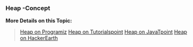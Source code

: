 ### Heap -Concept

**More Details on this Topic:**
> [Heap on Programiz](https://www.programiz.com/dsa/heap-data-structure)
> [Heap on Tutorialspoint](https://www.tutorialspoint.com/data_structures_algorithms/heap_data_structure.htm)
> [Heap on JavaTpoint](https://www.javatpoint.com/heap-data-structure)
> [Heap on HackerEarth](https://www.hackerearth.com/practice/data-structures/trees/heapspriority-queues/tutorial/)